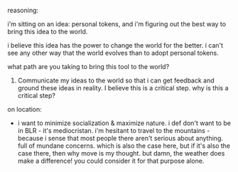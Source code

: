 reasoning:

i'm sitting on an idea: personal tokens, and i'm figuring out the best way to bring this idea to the world. 

i believe this idea has the power to change the world for the better. i can't see any other way that the world evolves than to adopt personal tokens.

what path are you taking to bring this tool to the world?
1. Communicate my ideas to the world so that i can get feedback and ground these ideas in reality. I believe this is a critical step. why is this a critical step?

on location:
- i want to minimize socialization & maximize nature. i def don't want to be in BLR - it's mediocristan. i'm hesitant to travel to the mountains - because i sense that most people there aren't serious about anything. full of mundane concerns. which is also the case here, but if it's also the case there, then why move is my thought. but damn, the weather does make a difference! you could consider it for that purpose alone.